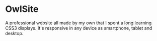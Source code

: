 # OwlSite
A professional website all made by my own that I spent a long learning CSS3 displays.
It's responsive in any device as smartphone, tablet and desktop.

